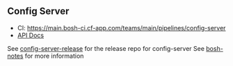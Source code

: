 ## Config Server

- CI: <https://main.bosh-ci.cf-app.com/teams/main/pipelines/config-server>
- [API Docs](docs/api.md)

See [config-server-release](https://github.com/shono09835/config-server-release) for the release repo for config-server
See [bosh-notes](https://github.com/cloudfoundry/bosh-notes/blob/master/proposals/config-server.md) for more information
